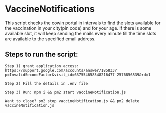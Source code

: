 # VaccineNotifications
This script checks the cowin portal in intervals to find the slots available for the vaccination in your city(pin code) and for your age. If there is some available slot, it will keep sending the mails every minute till the time slots are available to the specified email address.


## Steps to run the script:
```
Step 1) grant application access:
https://support.google.com/accounts/answer/185833?p=InvalidSecondFactor&visit_id=637554658548216477-2576856839&rd=1  

Step 2) Fill the details in .env file

Step 3) Run: npm i && pm2 start vaccineNotification.js

Want to close? pm2 stop vaccineNotification.js && pm2 delete vaccineNotification.js
```